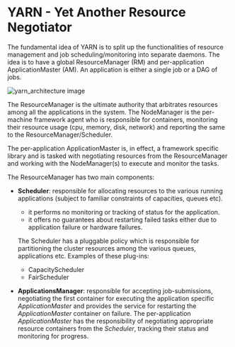 YARN - Yet Another Resource Negotiator
====

The fundamental idea of YARN is to split up the functionalities of
 resource management and job scheduling/monitoring into separate daemons.
 The idea is to have a global ResourceManager (RM) and per-application
 ApplicationMaster (AM).
 An application is either a single job or a DAG of jobs.
 
 ![yarn_architecture image](http://hadoop.apache.org/docs/current/hadoop-yarn/hadoop-yarn-site/yarn_architecture.gif)

 The ResourceManager is the ultimate authority that arbitrates
 resources among all the applications in the system.
 The NodeManager is the per-machine framework agent who is responsible
 for containers, monitoring their resource usage (cpu, memory, disk, network)
 and reporting the same to the ResourceManager/Scheduler.

The per-application ApplicationMaster is, in effect, a framework specific
 library and is tasked with negotiating resources from the ResourceManager
 and working with the NodeManager(s) to execute and monitor the tasks.
 
 The ResourceManager has two main components: 
 - **Scheduler**: responsible for allocating resources to the various
 running applications (subject to familiar constraints of capacities, queues etc).
     - it performs no monitoring or tracking of status for the application.
     - it offers no guarantees about restarting failed tasks either
        due to application failure or hardware failures.
    
     The Scheduler has a pluggable policy which is responsible
     for partitioning the cluster resources among the various queues, applications etc.
     Examples of these plug-ins:
     - CapacityScheduler
     - FairScheduler
     
 - **ApplicationsManager**: responsible for accepting job-submissions,
 negotiating the first container for executing the application specific
 *ApplicationMaster* and provides the service for restarting the
 *ApplicationMaster* container on failure.
 The per-application *ApplicationMaster* has the responsibility
 of negotiating appropriate resource containers from the *Scheduler*,
 tracking their status and monitoring for progress.
 
 
